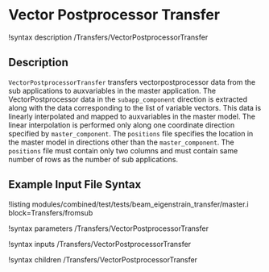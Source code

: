 # Vector Postprocessor Transfer

!syntax description /Transfers/VectorPostprocessorTransfer

## Description

`VectorPostprocessorTransfer` transfers vectorpostprocessor data from the sub applications to auxvariables in the master application. The VectorPostprocessor data in the `subapp_component` direction is extracted along with the data corresponding to the list of variable vectors. This data is linearly interpolated and mapped to auxvariables in the master model. The linear interpolation is performed only along one coordinate direction specified by `master_component`. The `positions` file specifies the location in the master model in directions other than the `master_component`. The `positions` file must contain only two columns and must contain same number of rows as the number of sub applications. 

## Example Input File Syntax

!listing modules/combined/test/tests/beam_eigenstrain_transfer/master.i block=Transfers/fromsub

!syntax parameters /Transfers/VectorPostprocessorTransfer

!syntax inputs /Transfers/VectorPostprocessorTransfer

!syntax children /Transfers/VectorPostprocessorTransfer
